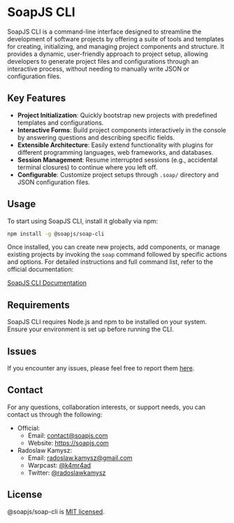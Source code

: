 # SoapJS CLI

SoapJS CLI is a command-line interface designed to streamline the development of software projects by offering a suite of tools and templates for creating, initializing, and managing project components and structure. It provides a dynamic, user-friendly approach to project setup, allowing developers to generate project files and configurations through an interactive process, without needing to manually write JSON or configuration files.

## Key Features

- **Project Initialization**: Quickly bootstrap new projects with predefined templates and configurations.
- **Interactive Forms**: Build project components interactively in the console by answering questions and describing specific fields.
- **Extensible Architecture**: Easily extend functionality with plugins for different programming languages, web frameworks, and databases.
- **Session Management**: Resume interrupted sessions (e.g., accidental terminal closures) to continue where you left off.
- **Configurable**: Customize project setups through `.soap/` directory and JSON configuration files.

## Usage

To start using SoapJS CLI, install it globally via npm:

```bash
npm install -g @soapjs/soap-cli
```

Once installed, you can create new projects, add components, or manage existing projects by invoking the `soap` command followed by specific actions and options. For detailed instructions and full command list, refer to the official documentation:

[SoapJS CLI Documentation](https://docs.soapjs.com)

## Requirements

SoapJS CLI requires Node.js and npm to be installed on your system. Ensure your environment is set up before running the CLI.

## Issues
If you encounter any issues, please feel free to report them [here](https://github.com/soapjs/soap/issues/new/choose).

## Contact
For any questions, collaboration interests, or support needs, you can contact us through the following:

- Official:
  - Email: [contact@soapjs.com](mailto:contact@soapjs.com)
  - Website: https://soapjs.com
- Radoslaw Kamysz:
  - Email: [radoslaw.kamysz@gmail.com](mailto:radoslaw.kamysz@gmail.com)
  - Warpcast: [@k4mr4ad](https://warpcast.com/k4mr4ad)
  - Twitter: [@radoslawkamysz](https://x.com/radoslawkamysz)

## License

@soapjs/soap-cli is [MIT licensed](./LICENSE).
